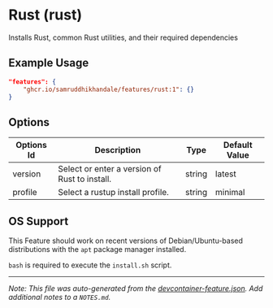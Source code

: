
# Rust (rust)

Installs Rust, common Rust utilities, and their required dependencies

## Example Usage

```json
"features": {
    "ghcr.io/samruddhikhandale/features/rust:1": {}
}
```

## Options

| Options Id | Description | Type | Default Value |
|-----|-----|-----|-----|
| version | Select or enter a version of Rust to install. | string | latest |
| profile | Select a rustup install profile. | string | minimal |



## OS Support

This Feature should work on recent versions of Debian/Ubuntu-based distributions with the `apt` package manager installed.

`bash` is required to execute the `install.sh` script.


---

_Note: This file was auto-generated from the [devcontainer-feature.json](https://github.com/samruddhikhandale/features/blob/main/src/rust/devcontainer-feature.json).  Add additional notes to a `NOTES.md`._
